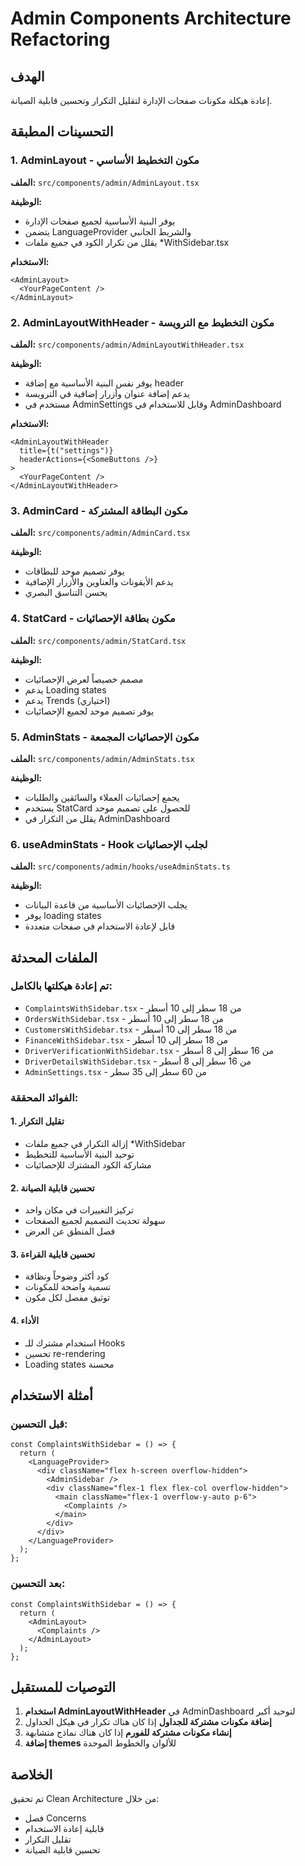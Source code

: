 # Admin Components Architecture Refactoring

## الهدف
إعادة هيكلة مكونات صفحات الإدارة لتقليل التكرار وتحسين قابلية الصيانة.

## التحسينات المطبقة

### 1. AdminLayout - مكون التخطيط الأساسي
**الملف:** `src/components/admin/AdminLayout.tsx`

**الوظيفة:**
- يوفر البنية الأساسية لجميع صفحات الإدارة
- يتضمن LanguageProvider والشريط الجانبي
- يقلل من تكرار الكود في جميع ملفات *WithSidebar.tsx

**الاستخدام:**
```tsx
<AdminLayout>
  <YourPageContent />
</AdminLayout>
```

### 2. AdminLayoutWithHeader - مكون التخطيط مع الترويسة
**الملف:** `src/components/admin/AdminLayoutWithHeader.tsx`

**الوظيفة:**
- يوفر نفس البنية الأساسية مع إضافة header
- يدعم إضافة عنوان وأزرار إضافية في الترويسة
- مستخدم في AdminSettings وقابل للاستخدام في AdminDashboard

**الاستخدام:**
```tsx
<AdminLayoutWithHeader 
  title={t("settings")}
  headerActions={<SomeButtons />}
>
  <YourPageContent />
</AdminLayoutWithHeader>
```

### 3. AdminCard - مكون البطاقة المشتركة
**الملف:** `src/components/admin/AdminCard.tsx`

**الوظيفة:**
- يوفر تصميم موحد للبطاقات
- يدعم الأيقونات والعناوين والأزرار الإضافية
- يحسن التناسق البصري

### 4. StatCard - مكون بطاقة الإحصائيات
**الملف:** `src/components/admin/StatCard.tsx`

**الوظيفة:**
- مصمم خصيصاً لعرض الإحصائيات
- يدعم Loading states
- يدعم Trends (اختياري)
- يوفر تصميم موحد لجميع الإحصائيات

### 5. AdminStats - مكون الإحصائيات المجمعة
**الملف:** `src/components/admin/AdminStats.tsx`

**الوظيفة:**
- يجمع إحصائيات العملاء والسائقين والطلبات
- يستخدم StatCard للحصول على تصميم موحد
- يقلل من التكرار في AdminDashboard

### 6. useAdminStats - Hook لجلب الإحصائيات
**الملف:** `src/components/admin/hooks/useAdminStats.ts`

**الوظيفة:**
- يجلب الإحصائيات الأساسية من قاعدة البيانات
- يوفر loading states
- قابل لإعادة الاستخدام في صفحات متعددة

## الملفات المحدثة

### تم إعادة هيكلتها بالكامل:
- `ComplaintsWithSidebar.tsx` - من 18 سطر إلى 10 أسطر
- `OrdersWithSidebar.tsx` - من 18 سطر إلى 10 أسطر  
- `CustomersWithSidebar.tsx` - من 18 سطر إلى 10 أسطر
- `FinanceWithSidebar.tsx` - من 18 سطر إلى 10 أسطر
- `DriverVerificationWithSidebar.tsx` - من 16 سطر إلى 8 أسطر
- `DriverDetailsWithSidebar.tsx` - من 16 سطر إلى 8 أسطر
- `AdminSettings.tsx` - من 60 سطر إلى 35 سطر

### الفوائد المحققة:

#### 1. تقليل التكرار
- إزالة التكرار في جميع ملفات *WithSidebar
- توحيد البنية الأساسية للتخطيط
- مشاركة الكود المشترك للإحصائيات

#### 2. تحسين قابلية الصيانة
- تركيز التغييرات في مكان واحد
- سهولة تحديث التصميم لجميع الصفحات
- فصل المنطق عن العرض

#### 3. تحسين قابلية القراءة
- كود أكثر وضوحاً ونظافة
- تسمية واضحة للمكونات
- توثيق مفصل لكل مكون

#### 4. الأداء
- استخدام مشترك للـ Hooks
- تحسين re-rendering
- Loading states محسنة

## أمثلة الاستخدام

### قبل التحسين:
```tsx
const ComplaintsWithSidebar = () => {
  return (
    <LanguageProvider>
      <div className="flex h-screen overflow-hidden">
        <AdminSidebar />
        <div className="flex-1 flex flex-col overflow-hidden">
          <main className="flex-1 overflow-y-auto p-6">
            <Complaints />
          </main>
        </div>
      </div>
    </LanguageProvider>
  );
};
```

### بعد التحسين:
```tsx
const ComplaintsWithSidebar = () => {
  return (
    <AdminLayout>
      <Complaints />
    </AdminLayout>
  );
};
```

## التوصيات للمستقبل

1. **استخدام AdminLayoutWithHeader** في AdminDashboard لتوحيد أكبر
2. **إضافة مكونات مشتركة للجداول** إذا كان هناك تكرار في هيكل الجداول
3. **إنشاء مكونات مشتركة للفورم** إذا كان هناك نماذج متشابهة
4. **إضافة themes** للألوان والخطوط الموحدة

## الخلاصة
تم تحقيق Clean Architecture من خلال:
- فصل Concerns
- قابلية إعادة الاستخدام
- تقليل التكرار
- تحسين قابلية الصيانة
